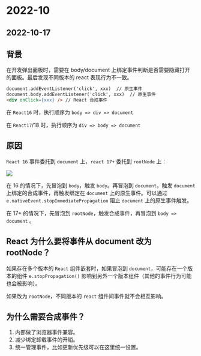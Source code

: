 # 2022-10

## 2022-10-17

## 背景

在开发弹出面板时，需要在 body/document 上绑定事件判断是否需要隐藏打开的面板。最后发现不同版本的 react 表现行为不一致。

``` html
document.addEventListener('click', xxx)  // 原生事件
document.body.addEventListener('click', xxx)  // 原生事件 
<div onClick={xxx} /> // React 合成事件
```

在 `React16` 时，执行顺序为 `body => div => document`

在 `React17`/18 时，执行顺序为 `div => body => document`



## 原因

`React 16` 事件委托到 `document` 上，`react 17+` 委托到 `rootNode` 上：

![](https://img-blog.csdnimg.cn/f00c7bb1f3114b1c9e5a64c31c5e6292.png?x-oss-process=image/watermark,type_ZHJvaWRzYW5zZmFsbGJhY2s,shadow_50,text_Q1NETiBA5p-S5ZCb,size_20,color_FFFFFF,t_70,g_se,x_16#pic_center)

在 16 的情况下，先冒泡到 `body`，触发 `body`。再冒泡到 `document`，触发 `document` 上绑定的合成事件，再触发绑定在 `document` 上的原生事件。可以通过 `e.nativeEvent.stopImmediatePropagation` 阻止 `document` 上的原生事件触发。

在 17+ 的情况下，先冒泡到 `rootNode`，触发合成事件，再冒泡到 `body => document` 。



## React 为什么要将事件从 document 改为 rootNode？

如果存在多个版本的 `React` 组件嵌套时，如果冒泡到 `document`，可能存在一个版本的组件 `e.stopPropagation()` 影响到另外一个版本组件（其他的事件行为可能也会被影响）。

如果改为 `rootNode`，不同版本的 `react` 组件间事件就不会相互影响。



## 为什么需要合成事件？

1. 内部做了浏览器事件兼容。
2. 减少绑定卸载事件的开销。
3. 统一管理事件，比如更新优先级可以在这里统一设置。
